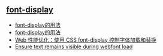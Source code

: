 ## [font-display](https://developer.mozilla.org/zh-CN/docs/Web/CSS/@font-face/font-display)

- [font-display的用法](https://www.w3cplus.com/css/font-display-masses.html)
- [font-display的用法](https://segmentfault.com/a/1190000040134646)
- [Web 性能优化：使用 CSS font-display 控制字体加载和替换 ](https://www.cnblogs.com/cangqinglang/p/14692891.html)
- [Ensure text remains visible during webfont load](https://web.dev/font-display/?utm_source=lighthouse&utm_medium=devtools)

